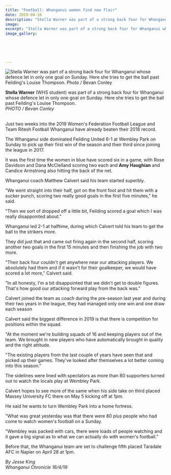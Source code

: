```yaml
---
title: "Football: Whanganui women find new flair"
date: 2019-04-16
description: "Stella Warner was part of a strong back four for Whanganui whose defence let in only one goal on Sunday..."
image: 
excerpt: "Stella Warner was part of a strong back four for Whanganui whose defence let in only one goal on Sunday."
image_gallery:
    
    
    
    
    
---
```


<p><img src="https://www.nzherald.co.nz/resizer/einfFoPhaIRpW7NCHJYqOwlWXKw=/620x349/smart/filters:quality(70)/arc-anglerfish-syd-prod-nzme.s3.amazonaws.com/public/JU6RFYKJNFFGBOZYRGVZQ7WHFU.jpg" alt="Stella Warner was part of a strong back four for Whanganui whose defence let in only one goal on Sunday. Here she tries to get the ball past Feilding's Louise Thompson. Photo / Bevan Conley" /></p>
<p><span><strong>Stella Warner</strong> (WHS student) was part of a strong back four for Whanganui whose defence let in only one goal on Sunday. Here she tries to get the ball past Feilding's Louise Thompson. <br /><em>PHOTO / Bevan Conley</em></span><strong></strong></p>
<p class="element element-paragraph"><br />Just two weeks into the 2019 Women's Federation Football League and Team Ritesh Football Whanganui have already beaten their 2018 record.</p>
<p class="element element-paragraph">The Whanganui side dominated Feilding United 6-1 at Wembley Park on Sunday to pick up their first win of the season and their third since joining the league in 2017.</p>
<p class="element element-paragraph">It was the first time the women in blue have scored six in a game, with Rose Davidson and Dana McClelland scoring two each and <strong>Amy Haughian</strong> and Candice Armstrong also hitting the back of the net.</p>
<p class="element element-paragraph">Whanganui coach Matthew Calvert said his team started superbly.</p>
<p class="element element-paragraph">"We went straight into their half, got on the front foot and hit them with a sucker punch, scoring two really good goals in the first five minutes," he said.</p>
<p class="element element-paragraph">"Then we sort of dropped off a little bit, Feilding scored a goal which I was really disappointed about."</p>
<p class="element element-paragraph">Whanganui led 2-1 at halftime, during which Calvert told his team to get the ball to the strikers more.</p>
<p class="element element-paragraph">They did just that and came out firing again in the second half, scoring another two goals in the first 15 minutes and then finishing the job with two more.</p>
<p class="element element-paragraph">"Their back four couldn't get anywhere near our attacking players. We absolutely had them and if it wasn't for their goalkeeper, we would have scored a lot more," Calvert said.</p>
<p class="element element-paragraph">"In all honesty, I'm a bit disappointed that we didn't get to double figures. That's how good our attacking forward play from the back was."</p>
<p class="element element-paragraph">Calvert joined the team as coach during the pre-season last year and during their two years in the league, they had managed only one win and one draw each season</p>
<p class="element element-paragraph">Calvert said the biggest difference in 2019 is that there is competition for positions within the squad.</p>
<p class="element element-paragraph">"At the moment we're building squads of 16 and keeping players out of the team. We brought in new players who have automatically brought in quality and the right attitude.</p>
<p class="element element-paragraph">"The existing players from the last couple of years have seen that and picked up their games. They've looked after themselves a lot better coming into this season."</p>
<p class="element element-paragraph">The sidelines were lined with spectators as more than 80 supporters turned out to watch the locals play at Wembley Park.</p>
<p class="element element-paragraph">Calvert hopes to see more of the same when his side take on third placed Massey University FC there on May 5 kicking off at 1pm.</p>
<p class="element element-paragraph">He said he wants to turn Wembley Park into a home fortress.</p>
<p class="element element-paragraph">"What was great yesterday was that there were 80 plus people who had come to watch women's football on a Sunday.</p>
<p class="element element-paragraph">"Wembley was packed with cars, there were loads of people watching and it gave a big signal as to what we can actually do with women's football."</p>
<p class="element element-paragraph">Before that, the Whanganui team are set to challenge fifth placed Taradale AFC in Napier on April 28 at 1pm.</p>
<p class="element element-paragraph"><em>By Jesse King</em><br /><em>Whanganui Chronicle 16/4/19</em></p>

